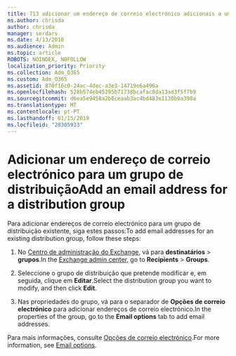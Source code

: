 ```yaml
---
title: 713 adicionar um endereço de correio electrónico adicionais a uma lista de distribuição
ms.author: chrisda
author: chrisda
manager: serdars
ms.date: 4/13/2018
ms.audience: Admin
ms.topic: article
ROBOTS: NOINDEX, NOFOLLOW
localization_priority: Priority
ms.collection: Adm_O365
ms.custom: Adm_O365
ms.assetid: 870f16c0-24ac-4dec-a3e3-14719e6a496a
ms.openlocfilehash: 528b574eb45295b71738bcafac8da13ad3f5f7b9
ms.sourcegitcommit: d6ea5e9458a2b8ceaab3ac4bd483e1130b9a398a
ms.translationtype: MT
ms.contentlocale: pt-PT
ms.lasthandoff: 01/15/2019
ms.locfileid: "28305933"
---
```

# <a name="add-an-email-address-for-a-distribution-group"></a><span data-ttu-id="8e38e-102">Adicionar um endereço de correio electrónico para um grupo de distribuição</span><span class="sxs-lookup"><span data-stu-id="8e38e-102">Add an email address for a distribution group</span></span>

<span data-ttu-id="8e38e-103">Para adicionar endereços de correio electrónico para um grupo de distribuição existente, siga estes passos:</span><span class="sxs-lookup"><span data-stu-id="8e38e-103">To add email addresses for an existing distribution group, follow these steps:</span></span>
  
1. <span data-ttu-id="8e38e-104">No [Centro de administração do Exchange](https://outlook.office365.com/ecp/), vá para **destinatários** \> **grupos**.</span><span class="sxs-lookup"><span data-stu-id="8e38e-104">In the [Exchange admin center](https://outlook.office365.com/ecp/), go to **Recipients** \> **Groups**.</span></span>
    
2. <span data-ttu-id="8e38e-105">Seleccione o grupo de distribuição que pretende modificar e, em seguida, clique em **Editar**.</span><span class="sxs-lookup"><span data-stu-id="8e38e-105">Select the distribution group you want to modify, and then click **Edit**.</span></span>
    
3. <span data-ttu-id="8e38e-106">Nas propriedades do grupo, vá para o separador de **Opções de correio electrónico** para adicionar endereços de correio electrónico.</span><span class="sxs-lookup"><span data-stu-id="8e38e-106">In the properties of the group, go to the **Email options** tab to add email addresses.</span></span> 
    
<span data-ttu-id="8e38e-107">Para mais informações, consulte [Opções de correio electrónico](https://technet.microsoft.com/library/bb124513.aspx#emailoptions).</span><span class="sxs-lookup"><span data-stu-id="8e38e-107">For more information, see [Email options](https://technet.microsoft.com/library/bb124513.aspx#emailoptions).</span></span>
  

